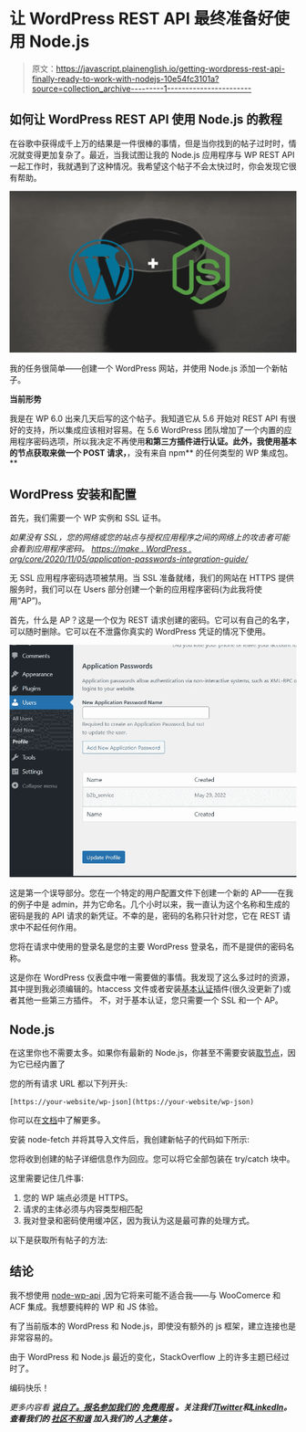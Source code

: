 # 让 WordPress REST API 最终准备好使用 Node.js

> 原文：<https://javascript.plainenglish.io/getting-wordpress-rest-api-finally-ready-to-work-with-nodejs-10e54fc3101a?source=collection_archive---------1----------------------->

## 如何让 WordPress REST API 使用 Node.js 的教程

在谷歌中获得成千上万的结果是一件很棒的事情，但是当你找到的帖子过时时，情况就变得更加复杂了。最近，当我试图让我的 Node.js 应用程序与 WP REST API 一起工作时，我就遇到了这种情况。我希望这个帖子不会太快过时，你会发现它很有帮助。

![](img/befd2af674e871f5781f29d5fc42fedd.png)

我的任务很简单——创建一个 WordPress 网站，并使用 Node.js 添加一个新帖子。

**当前形势**

我是在 WP 6.0 出来几天后写的这个帖子。我知道它从 5.6 开始对 REST API 有很好的支持，所以集成应该相对容易。在 5.6 WordPress 团队增加了一个内置的应用程序密码选项，所以我决定不再使用**和第三方插件进行认证。此外，我使用基本的节点获取来做一个 POST 请求，**，没有来自 npm** 的任何类型的 WP 集成包。**

## **WordPress 安装和配置**

首先，我们需要一个 WP 实例和 SSL 证书。

*如果没有 SSL，您的网络或您的站点与授权应用程序之间的网络上的攻击者可能会看到应用程序密码。* [*https://make . WordPress . org/core/2020/11/05/application-passwords-integration-guide/*](https://make.wordpress.org/core/2020/11/05/application-passwords-integration-guide/)

无 SSL 应用程序密码选项被禁用。当 SSL 准备就绪，我们的网站在 HTTPS 提供服务时，我们可以在 Users 部分创建一个新的应用程序密码(为此我将使用“AP”)。

首先，什么是 AP？这是一个仅为 REST 请求创建的密码。它可以有自己的名字，可以随时删除。它可以在不泄露你真实的 WordPress 凭证的情况下使用。

![](img/e7045acf0560213df68cfd95a4094712.png)

这是第一个误导部分。您在一个特定的用户配置文件下创建一个新的 AP——在我的例子中是 admin，并为它命名。几个小时以来，我一直认为这个名称和生成的密码是我的 API 请求的新凭证。不幸的是，密码的名称只针对您，它在 REST 请求中不起任何作用。

您将在请求中使用的登录名是您的主要 WordPress 登录名，而不是提供的密码名称。

这是你在 WordPress 仪表盘中唯一需要做的事情。我发现了这么多过时的资源，其中提到我必须编辑的。htaccess 文件或者安装[基本认证](https://github.com/WP-API/Basic-Auth)插件(很久没更新了)或者其他一些第三方插件。
不，对于基本认证，您只需要一个 SSL 和一个 AP。

## **Node.js**

在这里你也不需要太多。如果你有最新的 Node.js，你甚至不需要安装[取节点](https://www.npmjs.com/package/node-fetch)，因为它已经内置了

您的所有请求 URL 都以下列开头:

```
[https://your-website/wp-json](https://your-website/wp-json)
```

你可以在[文档](https://developer.wordpress.org/rest-api/reference/)中了解更多。

安装 node-fetch 并将其导入文件后，我创建新帖子的代码如下所示:

您将收到创建的帖子详细信息作为回应。您可以将它全部包装在 try/catch 块中。

这里需要记住几件事:

1.  您的 WP 端点必须是 HTTPS。
2.  请求的主体必须与内容类型相匹配
3.  我对登录和密码使用缓冲区，因为我认为这是最可靠的处理方式。

以下是获取所有帖子的方法:

## **结论**

我不想使用 [node-wp-api](https://github.com/wp-api/node-wpapi) ,因为它将来可能不适合我——与 WooComerce 和 ACF 集成。我想要纯粹的 WP 和 JS 体验。

有了当前版本的 WordPress 和 Node.js，即使没有额外的 js 框架，建立连接也是非常容易的。

由于 WordPress 和 Node.js 最近的变化，StackOverflow 上的许多主题已经过时了。

编码快乐！

*更多内容看* [***说白了。报名参加我们的***](https://plainenglish.io/) **[***免费周报***](http://newsletter.plainenglish.io/) *。关注我们*[***Twitter***](https://twitter.com/inPlainEngHQ)*和*[***LinkedIn***](https://www.linkedin.com/company/inplainenglish/)*。查看我们的* [***社区不和谐***](https://discord.gg/GtDtUAvyhW) *加入我们的* [***人才集体***](https://inplainenglish.pallet.com/talent/welcome) *。***